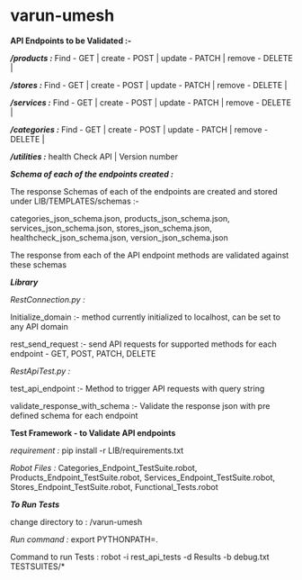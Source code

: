# varun-umesh

**API Endpoints to be Validated :-**

**_/products :_** 
    Find    -   GET |
    create  -   POST |
    update  -   PATCH |
    remove  -   DELETE |
    
**_/stores :_** 
    Find    -   GET |
    create  -   POST |
    update  -   PATCH |
    remove  -   DELETE |
    
**_/services :_** 
    Find    -   GET |
    create  -   POST |
    update  -   PATCH |
    remove  -   DELETE |
    
**_/categories :_** 
    Find    -   GET |
    create  -   POST |
    update  -   PATCH |
    remove  -   DELETE |
    
**_/utilities :_** 
    health Check API |
    Version number


_**Schema of each of the endpoints created :**_

The response Schemas of each of the endpoints are created and stored under LIB/TEMPLATES/schemas :- 

categories_json_schema.json, products_json_schema.json, services_json_schema.json, stores_json_schema.json, 
healthcheck_json_schema.json, version_json_schema.json

The response from each of the API endpoint methods are validated against these schemas

**_Library_**

_RestConnection.py :_ 

Initialize_domain :- method currently initialized to localhost, can be set to any API domain

rest_send_request :- send API requests for supported methods for each endpoint - GET, POST, PATCH, DELETE 

_RestApiTest.py :_

test_api_endpoint :- Method to trigger API requests with query string 

validate_response_with_schema :- Validate the response json with pre defined schema for each endpoint

**Test Framework - to Validate API endpoints**

_requirement :_ pip install -r LIB/requirements.txt

_Robot Files :_ Categories_Endpoint_TestSuite.robot, Products_Endpoint_TestSuite.robot, Services_Endpoint_TestSuite.robot,
Stores_Endpoint_TestSuite.robot, Functional_Tests.robot

**_To Run Tests_**

change directory to : /varun-umesh

_Run command :_ export PYTHONPATH=.

Command to run Tests : robot -i rest_api_tests -d Results -b debug.txt TESTSUITES/*